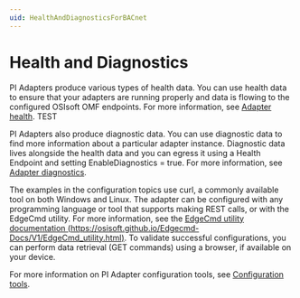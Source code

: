 ```yaml
---
uid: HealthAndDiagnosticsForBACnet
---
```


# Health and Diagnostics

PI Adapters produce various types of health data. You can use health data to ensure that your adapters are running properly and data is flowing to the configured OSIsoft OMF endpoints. For more information, see [Adapter health](xref:AdapterHealthForBACnet). TEST

PI Adapters also produce diagnostic data. You can use diagnostic data to find more information about a particular adapter instance. Diagnostic data lives alongside the health data and you can egress it using a Health Endpoint and setting EnableDiagnostics = true. For more information, see [Adapter diagnostics](xref:AdapterDiagnostics).

The examples in the configuration topics use curl, a commonly available tool on both Windows and Linux. The adapter can be configured with any programming language or tool that supports making REST calls, or with the EdgeCmd utility. For more information, see the [EdgeCmd utility documentation (https://osisoft.github.io/Edgecmd-Docs/V1/EdgeCmd_utility.html)](https://osisoft.github.io/Edgecmd-Docs/V1/EdgeCmd_utility.html). To validate successful configurations, you can perform data retrieval (GET commands) using a browser, if available on your device.

For more information on PI Adapter configuration tools, see [Configuration tools](xref:ConfigurationTools).

